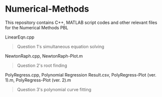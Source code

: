# Numerical-Methods

This repository contains C++, MATLAB script codes and other relevant files for the Numerical Methods PBL  

LinearEqn.cpp  
> Question 1's simultaneous equation solving  

NewtonRaph.cpp, NewtonRaph-Plot.m  
> Question 2's root finding  

PolyRegress.cpp, Polynomial Regression Result.csv, PolyRegress-Plot (ver. 1).m, PolyRegress-Plot (ver. 2).m  
> Question 3's polynomial curve fitting   
